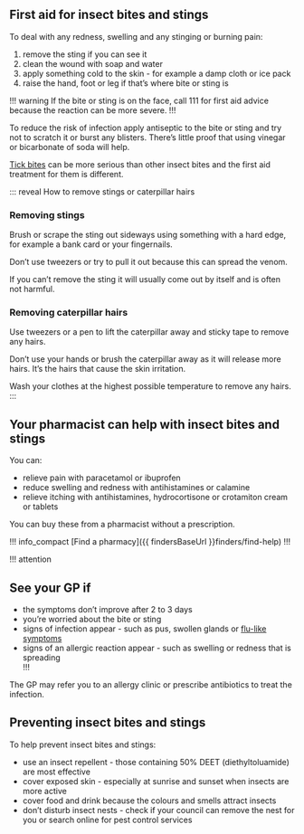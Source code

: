 ## First aid for insect bites and stings

To deal with any redness, swelling and any stinging or burning pain:  
 
1. remove the sting if you can see it 
2. clean the wound with soap and water
3. apply something cold to the skin - for example a damp cloth or ice pack 
4. raise the hand, foot or leg if that’s where bite or sting is 

!!! warning
  If the bite or sting is on the face, call 111 for first aid advice because the reaction can be more severe.
!!!

To reduce the risk of infection apply antiseptic to the bite or sting and try not to scratch it or burst any blisters. There’s little proof that using vinegar or bicarbonate of soda will help. 

[Tick bites](http://www.nhs.uk/Conditions/Lyme-disease/Pages/Introduction.aspx) can be more serious than other insect
bites and the first aid treatment for them is different.

::: reveal How to remove stings or caterpillar hairs 
  ### Removing stings

  Brush or scrape the sting out sideways using something with a hard edge, for example a bank card or your fingernails. 
  
  Don’t use tweezers or try to pull it out because this can spread the venom. 
  
  If you can’t remove the sting it will usually come out by itself and is often not harmful. 
  
  
  ### Removing caterpillar hairs
  
  Use tweezers or a pen to lift the caterpillar away and sticky tape to remove any hairs.
  
  Don’t use your hands or brush the caterpillar away as it will release more hairs. It’s the hairs that cause the skin irritation. 
  
  Wash your clothes at the highest possible temperature to remove any hairs. 
:::


## Your pharmacist can help with insect bites and stings

You can: 

- relieve pain with paracetamol or ibuprofen 
- reduce swelling and redness with antihistamines or calamine
- relieve itching with antihistamines, hydrocortisone or crotamiton cream or tablets 

You can buy these from a pharmacist without a prescription. 


!!! info_compact
  [Find a pharmacy]({{ findersBaseUrl }}finders/find-help)
!!!


!!! attention
  ## See your GP if

  - the symptoms don’t improve after 2 to 3 days 
  - you’re worried about the bite or sting 
  - signs of infection appear - such as pus, swollen glands or [flu-like symptoms](http://www.nhs.uk/Conditions/Flu/Pages/Symptoms.aspx)
  - signs of an allergic reaction appear - such as swelling or redness that is spreading  
!!!

The GP may refer you to an allergy clinic or prescribe antibiotics to treat the infection.


## Preventing insect bites and stings 

To help prevent insect bites and stings:

- use an insect repellent - those containing 50% DEET (diethyltoluamide) are most effective   
- cover exposed skin - especially at sunrise and sunset when insects are more active
- cover food and drink because the colours and smells attract insects
- don’t disturb insect nests - check if your council can remove the nest for you or search online for pest control services 
